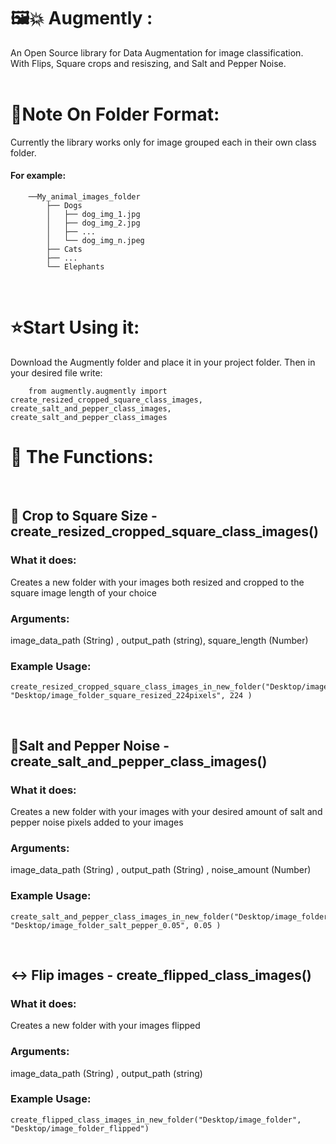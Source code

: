 # 🖼️💥 Augmently  :
An Open Source library for Data Augmentation for image classification.\
With Flips, Square crops and resiszing, and Salt and Pepper Noise.\
&nbsp;
# 📁Note On Folder Format:
Currently the library works only for image grouped each in their own class folder.
#### For example:
        ──My_animal_images_folder
            ├── Dogs
            │   ├── dog_img_1.jpg
            │   ├── dog_img_2.jpg
            │   ├── ...
            │   └── dog_img_n.jpeg
            ├── Cats
            ├── ...
            └── Elephants   
&nbsp;

# ⭐Start Using it:

Download the Augmently folder and place it in your project folder.
Then in your desired file write:

        from augmently.augmently import create_resized_cropped_square_class_images, create_salt_and_pepper_class_images, create_salt_and_pepper_class_images
        
        
# 🤖 The Functions:
&nbsp;
## 🔲 Crop to Square Size - create_resized_cropped_square_class_images()

### What it does:  
Creates a new folder with your images both resized and cropped to the square image length of your choice

### Arguments: 
image_data_path  (String) , output_path (string), square_length (Number)

### Example Usage:

    create_resized_cropped_square_class_images_in_new_folder("Desktop/image_folder", "Desktop/image_folder_square_resized_224pixels", 224 )

&nbsp;
&nbsp;
&nbsp;
## 🧂Salt and Pepper Noise - create_salt_and_pepper_class_images()

### What it does:  
Creates a new folder with your images with your desired amount of salt and pepper noise pixels added to your images

### Arguments: 
image_data_path (String) , output_path (String) , noise_amount (Number)

### Example Usage:

    create_salt_and_pepper_class_images_in_new_folder("Desktop/image_folder", "Desktop/image_folder_salt_pepper_0.05", 0.05 )


&nbsp;
&nbsp;
&nbsp;

## ↔️ Flip images - create_flipped_class_images()

### What it does:  
Creates a new folder with your images flipped

### Arguments: 
image_data_path (String) , output_path (string)

### Example Usage:

    create_flipped_class_images_in_new_folder("Desktop/image_folder", "Desktop/image_folder_flipped")

